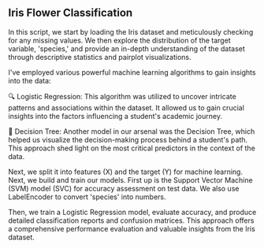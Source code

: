 ## Iris Flower Classification

In this script, we start by loading the Iris dataset and meticulously checking for any missing values. We then explore the distribution of the target variable, 'species,' and provide an in-depth understanding of the dataset through descriptive statistics and pairplot visualizations.

I've employed various powerful machine learning algorithms to gain insights into the data:

🔍 Logistic Regression: This algorithm was utilized to uncover intricate patterns and associations within the dataset. It allowed us to gain crucial insights into the factors influencing a student's academic journey.

🌳 Decision Tree: Another model in our arsenal was the Decision Tree, which helped us visualize the decision-making process behind a student's path. This approach shed light on the most critical predictors in the context of the data.

Next, we split it into features (X) and the target (Y) for machine learning. Next, we build and train our models. First up is the Support Vector Machine (SVM) model (SVC) for accuracy assessment on test data. We also use LabelEncoder to convert 'species' into numbers.

Then, we train a Logistic Regression model, evaluate accuracy, and produce detailed classification reports and confusion matrices. This approach offers a comprehensive performance evaluation and valuable insights from the Iris dataset.

